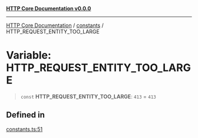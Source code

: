 [**HTTP Core Documentation v0.0.0**](../../README.md)

***

[HTTP Core Documentation](../../modules.md) / [constants](../README.md) / HTTP\_REQUEST\_ENTITY\_TOO\_LARGE

# Variable: HTTP\_REQUEST\_ENTITY\_TOO\_LARGE

> `const` **HTTP\_REQUEST\_ENTITY\_TOO\_LARGE**: `413` = `413`

## Defined in

[constants.ts:51](https://github.com/stonemjs/http-core/blob/89981cacc9858cf786fba9df03b328b6b56a5b75/src/constants.ts#L51)
